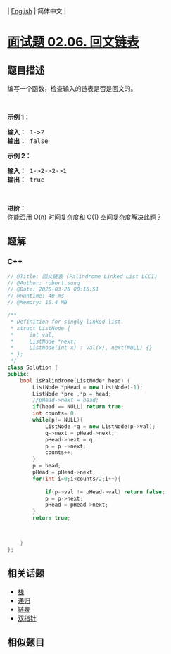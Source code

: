 
| [English](README_EN.md) | 简体中文 |

# [面试题 02.06. 回文链表](https://leetcode.cn//problems/palindrome-linked-list-lcci/)

## 题目描述

<p>编写一个函数，检查输入的链表是否是回文的。</p>

<p>&nbsp;</p>

<p><strong>示例 1：</strong></p>

<pre><strong>输入： </strong>1-&gt;2
<strong>输出：</strong> false 
</pre>

<p><strong>示例 2：</strong></p>

<pre><strong>输入： </strong>1-&gt;2-&gt;2-&gt;1
<strong>输出：</strong> true 
</pre>

<p>&nbsp;</p>

<p><strong>进阶：</strong><br>
你能否用 O(n) 时间复杂度和 O(1) 空间复杂度解决此题？</p>


## 题解


### C++

```C++
// @Title: 回文链表 (Palindrome Linked List LCCI)
// @Author: robert.sunq
// @Date: 2020-03-26 00:16:51
// @Runtime: 40 ms
// @Memory: 15.4 MB

/**
 * Definition for singly-linked list.
 * struct ListNode {
 *     int val;
 *     ListNode *next;
 *     ListNode(int x) : val(x), next(NULL) {}
 * };
 */
class Solution {
public:
    bool isPalindrome(ListNode* head) {
        ListNode *pHead = new ListNode(-1);
        ListNode *pre ,*p = head;
        //pHead->next = head;
        if(head == NULL) return true;
        int counts= 0;
        while(p!= NULL){
            ListNode *q = new ListNode(p->val);
            q->next = pHead->next;
            pHead->next = q;
            p = p ->next;
            counts++;
        }
        p = head;
        pHead = pHead->next;
        for(int i=0;i<counts/2;i++){
            
            if(p->val != pHead->val) return false;
            p = p->next;
            pHead = pHead->next;
        }
        return true;



    }
};
```



## 相关话题

- [栈](https://leetcode.cn//tag/stack)
- [递归](https://leetcode.cn//tag/recursion)
- [链表](https://leetcode.cn//tag/linked-list)
- [双指针](https://leetcode.cn//tag/two-pointers)

## 相似题目



